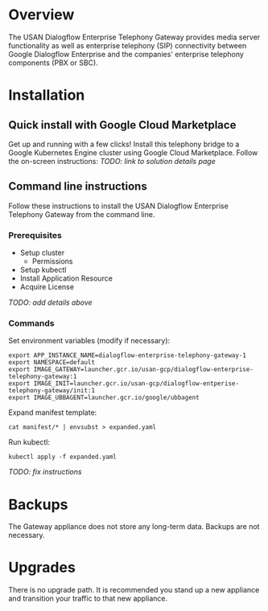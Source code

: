 # Overview

The USAN Dialogflow Enterprise Telephony Gateway provides media server functionality as well as enterprise telephony (SIP) connectivity between Google Dialogflow Enterprise 
and the companies' enterprise telephony components (PBX or SBC). 

# Installation

## Quick install with Google Cloud Marketplace

Get up and running with a few clicks! Install this telephony bridge to a
Google Kubernetes Engine cluster using Google Cloud Marketplace. Follow the
on-screen instructions:
*TODO: link to solution details page*

## Command line instructions

Follow these instructions to install the USAN Dialogflow Enterprise Telephony Gateway from the command line.

### Prerequisites

- Setup cluster
  - Permissions
- Setup kubectl
- Install Application Resource
- Acquire License

*TODO: add details above*

### Commands

Set environment variables (modify if necessary):
```
export APP_INSTANCE_NAME=dialogflow-enterprise-telephony-gateway-1
export NAMESPACE=default
export IMAGE_GATEWAY=launcher.gcr.io/usan-gcp/dialogflow-enterprise-telephony-gateway:1
export IMAGE_INIT=launcher.gcr.io/usan-gcp/dialogflow-entperise-telephony-gateway/init:1
export IMAGE_UBBAGENT=launcher.gcr.io/google/ubbagent
```

Expand manifest template:
```
cat manifest/* | envsubst > expanded.yaml
```

Run kubectl:
```
kubectl apply -f expanded.yaml
```

*TODO: fix instructions*

# Backups

The Gateway appliance does not store any long-term data. Backups are not necessary.

# Upgrades

There is no upgrade path. It is recommended you stand up a new appliance and transition your
traffic to that new appliance.

